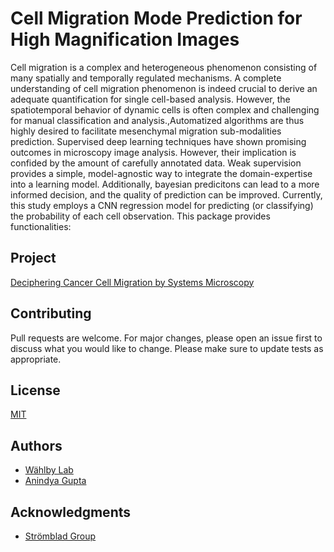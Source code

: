 # Cell Migration Mode Prediction for High Magnification Images 

Cell migration is a complex and heterogeneous phenomenon consisting of many spatially and
temporally regulated mechanisms. 
A complete understanding of cell migration phenomenon is indeed crucial to derive an 
adequate quantification for single cell-based analysis. 
However, the spatiotemporal behavior of dynamic cells is often complex and challenging for 
manual classification and analysis.\,Automatized algorithms are thus highly 
desired to facilitate mesenchymal migration sub-modalities prediction. 
Supervised deep learning techniques have shown promising outcomes in microscopy image 
analysis. However, their implication is confided by the amount of carefully annotated data.
Weak supervision provides a simple, model-agnostic way to integrate the domain-expertise   
into a learning model. 
Additionally, bayesian predicitons can lead to a more informed decision, and the quality 
of prediction can be improved.
Currently, this study employs a CNN regression model for predicting (or classifying) the probability of each cell observation. This package provides functionalities:

## Project
[Deciphering Cancer Cell Migration by Systems Microscopy](https://sysmic.ki.se) 


## Contributing
Pull requests are welcome. For major changes, please open an issue first to 
discuss what you would like to change. Please make sure to update tests as appropriate.

## License
[MIT](https://choosealicense.com/licenses/mit/) 

## Authors

* [Wählby Lab](http://user.it.uu.se/~cli05194/research_n_support.html)
* [Anindya Gupta](https://www.it.uu.se/katalog/anigu165)

## Acknowledgments

* [Strömblad Group](https://ki.se/en/bionut/cell-biology-of-cancer-staffan-stromblad-0)
